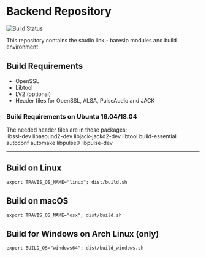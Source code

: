 # Backend Repository

[![Build Status](https://travis-ci.org/Studio-Link/app.svg?branch=v18.xx.x)](https://travis-ci.org/Studio-Link/app)

This repository contains the studio link - baresip modules and build environment

## Build Requirements

- OpenSSL
- Libtool
- LV2 (optional)
- Header files for OpenSSL, ALSA, PulseAudio and JACK

### Build Requirements on Ubuntu 16.04/18.04

The needed header files are in these packages:  
libssl-dev libasound2-dev libjack-jackd2-dev libtool build-essential autoconf automake libpulse0 libpulse-dev

---

## Build on Linux

```export TRAVIS_OS_NAME="linux"; dist/build.sh```

## Build on macOS

```export TRAVIS_OS_NAME="osx"; dist/build.sh```

## Build for Windows on Arch Linux (only)

```export BUILD_OS="windows64"; dist/build_windows.sh```
